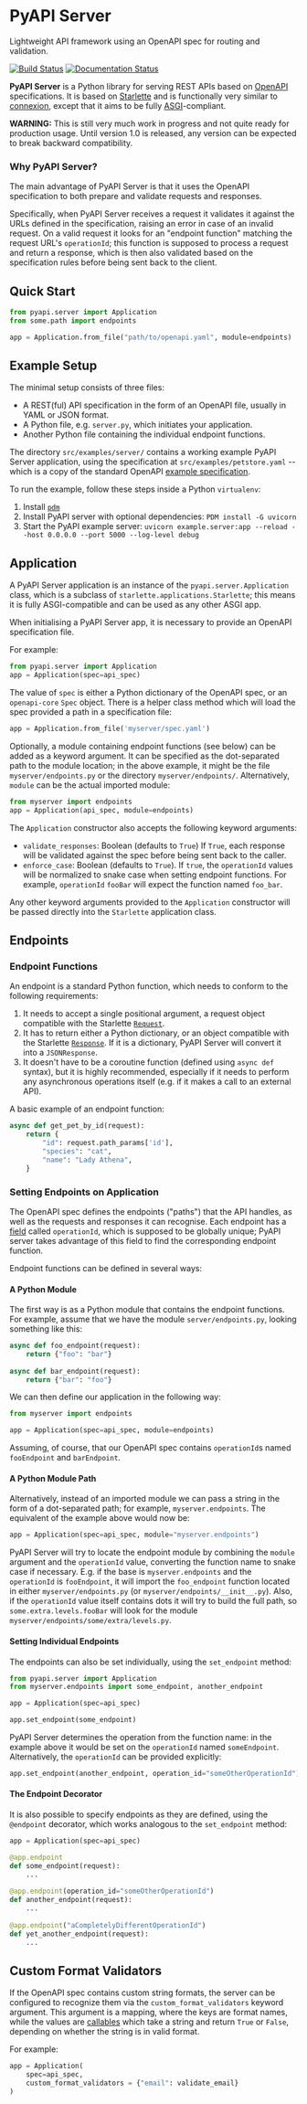# PyAPI Server

Lightweight API framework using an OpenAPI spec for routing and validation.

[![Build Status](https://b11c.semaphoreci.com/badges/pyapi-server/branches/main.svg?style=shields&key=e9eeb9d2-6487-4aba-9207-e46c84f9bc6f)](https://b11c.semaphoreci.com/projects/pyapi-server)
[![Documentation Status](https://readthedocs.org/projects/pyapi-server/badge/?version=latest)](https://pyapi-server.readthedocs.io/en/latest/?badge=latest)

**PyAPI Server** is a Python library for serving REST APIs based on
[OpenAPI](https://swagger.io/resources/open-api/) specifications. It is based on [Starlette](https://www.starlette.io) and is functionally very similar to [connexion](https://connexion.readthedocs.io), except that it aims to be fully [ASGI](https://asgi.readthedocs.io)-compliant.

**WARNING:** This is still very much work in progress and not quite ready for production usage. Until version 1.0 is released, any version can be expected to break backward compatibility.

### Why PyAPI Server?

The main advantage of PyAPI Server is that it uses the OpenAPI specification to both prepare and validate requests and responses.

Specifically, when PyAPI Server receives a request it validates it against the URLs defined in the specification, raising an error in case of an invalid request. On a valid request it looks for an "endpoint function" matching the request URL's `operationId`; this function is supposed to process a request and return a response, which is then also validated based on the specification rules before being sent back to the client.
## Quick Start

```python
from pyapi.server import Application
from some.path import endpoints

app = Application.from_file("path/to/openapi.yaml", module=endpoints)
```

## Example Setup

The minimal setup consists of three files:

* A REST(ful) API specification in the form of an OpenAPI file, usually in YAML or JSON format.
* A Python file, e.g. `server.py`, which initiates your application.
* Another Python file containing the individual endpoint functions.

The directory `src/examples/server/` contains a working example PyAPI Server application, using the specification at `src/examples/petstore.yaml` -- which is a copy of the standard OpenAPI
[example specification](https://editor.swagger.io/).

To run the example, follow these steps inside a Python `virtualenv`:

1. Install [`pdm`](https://pdm.fming.dev/latest/#installation)
2. Install PyAPI server with optional dependencies: `PDM install -G uvicorn`
3. Start the PyAPI example server: `uvicorn example.server:app --reload --host 0.0.0.0 --port 5000 --log-level debug`


## Application

A PyAPI Server application is an instance of the `pyapi.server.Application` class, which is a subclass of
`starlette.applications.Starlette`; this means it is fully ASGI-compatible and can be used as any other ASGI app.

When initialising a PyAPI Server app, it is necessary to provide an OpenAPI specification file.

For example:

```python
from pyapi.server import Application
app = Application(spec=api_spec)
```

The value of `spec` is either a Python dictionary of the OpenAPI spec, or an `openapi-core` `Spec` object. There is a helper class method which will load the spec provided a path in a specification file:

```python
app = Application.from_file('myserver/spec.yaml')
```

Optionally, a module containing endpoint functions (see below) can be added as a keyword argument. It can be specified as the dot-separated path to the module location; in the above example, it might be the file `myserver/endpoints.py` or the directory `myserver/endpoints/`. Alternatively, `module` can be the actual imported module:

```python
from myserver import endpoints
app = Application(api_spec, module=endpoints)
```

The `Application` constructor also accepts the following keyword arguments:

* `validate_responses`: Boolean (defaults to `True`) If `True`, each response will be validated against the spec before being sent back to the caller.
* `enforce_case`: Boolean (defaults to `True`). If `true`, the `operationId` values will be normalized to snake case when setting endpoint functions. For example, `operationId` `fooBar` will expect the function named `foo_bar`.

Any other keyword arguments provided to the `Application` constructor will be passed directly into the `Starlette` application class.


## Endpoints

### Endpoint Functions

An endpoint is a standard Python function, which needs to conform to the following requirements:

1. It needs to accept a single positional argument, a request object compatible with the Starlette [`Request`](https://www.starlette.io/requests/).
2. It has to return either a Python dictionary, or an object compatible with the Starlette [`Response`](https://www.starlette.io/responses/). If it is a dictionary, PyAPI Server will convert it into a `JSONResponse`.
3. It doesn't have to be a coroutine function (defined using `async def` syntax), but it is highly recommended, especially if it needs to perform any asynchronous operations itself (e.g. if it makes a call to an external API).

A basic example of an endpoint function:

```python
async def get_pet_by_id(request):
    return {
        "id": request.path_params['id'],
        "species": "cat",
        "name": "Lady Athena",
    }
```

### Setting Endpoints on Application

The OpenAPI spec defines the endpoints ("paths") that the API handles, as well as the requests and responses it can recognise. Each endpoint has a [field](https://swagger.io/specification/#operation-object) called `operationId`, which is supposed to be globally unique; PyAPI server takes advantage of this field to find the corresponding endpoint function.

Endpoint functions can be defined in several ways:


#### A Python Module

The first way is as a Python module that contains the endpoint functions. For example, assume that we have the module
`server/endpoints.py`, looking something like this:

```python
async def foo_endpoint(request):
    return {"foo": "bar"}
    
async def bar_endpoint(request):
    return {"bar": "foo"}
```

We can then define our application in the following way:

```python
from myserver import endpoints

app = Application(spec=api_spec, module=endpoints)
```

Assuming, of course, that our OpenAPI spec contains `operationId`s named `fooEndpoint` and `barEndpoint`.


#### A Python Module Path

Alternatively, instead of an imported module we can pass a string in the form of a dot-separated path; for example, `myserver.endpoints`. The equivalent of the example above would now be:

```python
app = Application(spec=api_spec, module="myserver.endpoints")
```

PyAPI Server will try to locate the endpoint module by combining the `module` argument and the `operationId` value, converting the function name to snake case if necessary. E.g. if the base is `myserver.endpoints` and the `operationId` is `fooEndpoint`, it will import the `foo_endpoint` function located in either `myserver/endpoints.py` (or `myserver/endpoints/__init__.py`). Also, if the `operationId` value itself contains dots it will try to build the full path, so `some.extra.levels.fooBar` will look for the module `myserver/endpoints/some/extra/levels.py`.


#### Setting Individual Endpoints

The endpoints can also be set individually, using the `set_endpoint` method:

```python
from pyapi.server import Application
from myserver.endpoints import some_endpoint, another_endpoint

app = Application(spec=api_spec)

app.set_endpoint(some_endpoint)
```

PyAPI Server determines the operation from the function name: in the example above it would be set on the `operationId` named `someEndpoint`. Alternatively, the `operationId` can be provided explicitly:

```python
app.set_endpoint(another_endpoint, operation_id="someOtherOperationId")
```


#### The Endpoint Decorator

It is also possible to specify endpoints as they are defined, using the `@endpoint` decorator, which works analogous to the `set_endpoint` method:

```python
app = Application(spec=api_spec)

@app.endpoint
def some_endpoint(request):
    ...
    
@app.endpoint(operation_id="someOtherOperationId")
def another_endpoint(request):
    ...
    
@app.endpoint("aCompletelyDifferentOperationId")
def yet_another_endpoint(request):
    ...
```

## Custom Format Validators

If the OpenAPI spec contains custom string formats, the server can be configured to recognize them via the `custom_format_validators` keyword argument. This argument is a mapping, where the keys are format names, while the values are [callables](https://openapi-core.readthedocs.io/en/latest/customizations.html#format-validators) which take a string and return `True` or `False`, depending on whether the string is in valid format.

For example:

```python
app = Application(
    spec=api_spec,
    custom_format_validators = {"email": validate_email}
)
```
